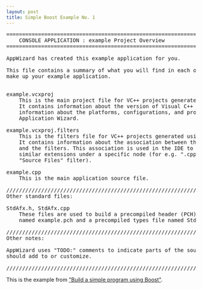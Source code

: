 ```yaml
---
layout: post
title: Simple Boost Example No. 1
---
```


<pre>
========================================================================
    CONSOLE APPLICATION : example Project Overview
========================================================================

AppWizard has created this example application for you.

This file contains a summary of what you will find in each of the files that
make up your example application.


example.vcxproj
    This is the main project file for VC++ projects generated using an Application Wizard.
    It contains information about the version of Visual C++ that generated the file, and
    information about the platforms, configurations, and project features selected with the
    Application Wizard.

example.vcxproj.filters
    This is the filters file for VC++ projects generated using an Application Wizard. 
    It contains information about the association between the files in your project 
    and the filters. This association is used in the IDE to show grouping of files with
    similar extensions under a specific node (for e.g. ".cpp" files are associated with the
    "Source Files" filter).

example.cpp
    This is the main application source file.

/////////////////////////////////////////////////////////////////////////////
Other standard files:

StdAfx.h, StdAfx.cpp
    These files are used to build a precompiled header (PCH) file
    named example.pch and a precompiled types file named StdAfx.obj.

/////////////////////////////////////////////////////////////////////////////
Other notes:

AppWizard uses "TODO:" comments to indicate parts of the source code you
should add to or customize.

/////////////////////////////////////////////////////////////////////////////
</pre>

This is the example from ["Build a simple program using Boost"](http://www.boost.org/doc/libs/1_46_1/more/getting_started/windows.html#build-a-simple-program-using-boost).
